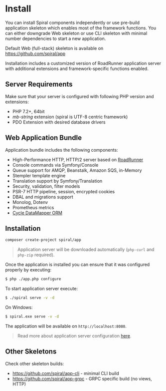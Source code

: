 # Install
You can install Spiral components independently or use pre-build application skeleton which enables most of the framework 
functions. You can either downgrade Web skeleton or use CLI skeleton with minimal number dependencies to start a new application.

Default Web (full-stack) skeleton is available on https://github.com/spiral/app

Installation includes a customized version of RoadRunner application server with additional extensions and framework-specific functions enabled.
<br/>

Server Requirements
--------
Make sure that your server is configured with following PHP version and extensions:
* PHP 7.2+, 64bit
* *mb-string* extension (spiral is UTF-8 centric framework)
* PDO Extension with desired database drivers

Web Application Bundle
--------
Application bundle includes the following components:
* High-Performance HTTP, HTTP/2 server based on [RoadRunner](https://roadrunner.dev)
* Console commands via Symfony/Console
* Queue support for AMQP, Beanstalk, Amazon SQS, in-Memory
* Stempler template engine
* Translation support by Symfony/Translation
* Security, validation, filter models
* PSR-7 HTTP pipeline, session, encrypted cookies
* DBAL and migrations support
* Monolog, Dotenv
* Prometheus metrics
* [Cycle DataMapper ORM](https://github.com/cycle)

Installation
--------
```bash
composer create-project spiral/app
```

> Application server will be downloaded automatically (`php-curl` and `php-zip` required).

Once the application is installed you can ensure that it was configured properly by executing:

```bash
$ php ./app.php configure
```

To start application server execute:

```bash
$ ./spiral serve -v -d
```

On Windows:

```bash
$ spiral.exe serve -v -d
```

The application will be available on `http://localhost:8080`.

> Read more about application server configuration [here](https://roadrunner.dev/docs).

## Other Skeletons
Check other skeleton builds:
- https://github.com/spiral/app-cli - minimal CLI build
- https://github.com/spiral/app-grpc - GRPC specific build (no views, HTTP)
